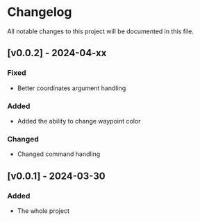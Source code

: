 # Changelog

All notable changes to this project will be documented in this file.

## [v0.0.2] - 2024-04-xx

### Fixed
- Better coordinates argument handling

### Added
- Added the ability to change waypoint color

### Changed
- Changed command handling


## [v0.0.1] - 2024-03-30

### Added
- The whole project
